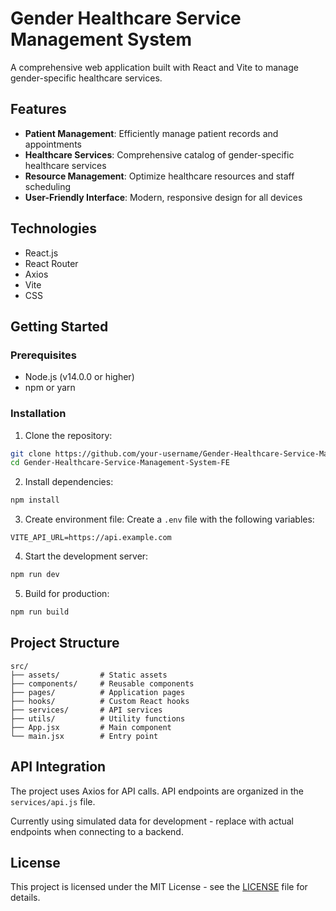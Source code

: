 # Gender Healthcare Service Management System

A comprehensive web application built with React and Vite to manage gender-specific healthcare services.

## Features

- **Patient Management**: Efficiently manage patient records and appointments
- **Healthcare Services**: Comprehensive catalog of gender-specific healthcare services
- **Resource Management**: Optimize healthcare resources and staff scheduling
- **User-Friendly Interface**: Modern, responsive design for all devices

## Technologies

- React.js
- React Router
- Axios
- Vite
- CSS

## Getting Started

### Prerequisites

- Node.js (v14.0.0 or higher)
- npm or yarn

### Installation

1. Clone the repository:

```bash
git clone https://github.com/your-username/Gender-Healthcare-Service-Management-System-FE.git
cd Gender-Healthcare-Service-Management-System-FE
```

2. Install dependencies:

```bash
npm install
```

3. Create environment file:
   Create a `.env` file with the following variables:

```
VITE_API_URL=https://api.example.com
```

4. Start the development server:

```bash
npm run dev
```

5. Build for production:

```bash
npm run build
```

## Project Structure

```
src/
├── assets/         # Static assets
├── components/     # Reusable components
├── pages/          # Application pages
├── hooks/          # Custom React hooks
├── services/       # API services
├── utils/          # Utility functions
├── App.jsx         # Main component
└── main.jsx        # Entry point
```

## API Integration

The project uses Axios for API calls. API endpoints are organized in the `services/api.js` file.

Currently using simulated data for development - replace with actual endpoints when connecting to a backend.

## License

This project is licensed under the MIT License - see the [LICENSE](LICENSE) file for details.
